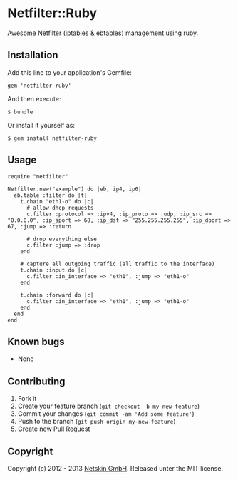 # Netfilter::Ruby

Awesome Netfilter (iptables & ebtables) management using ruby.


## Installation

Add this line to your application's Gemfile:

    gem 'netfilter-ruby'

And then execute:

    $ bundle

Or install it yourself as:

    $ gem install netfilter-ruby


## Usage

    require "netfilter"

    Netfilter.new("example") do |eb, ip4, ip6|
      eb.table :filter do |t|
        t.chain "eth1-o" do |c|
          # allow dhcp requests
          c.filter :protocol => :ipv4, :ip_proto => :udp, :ip_src => "0.0.0.0", :ip_sport => 68, :ip_dst => "255.255.255.255", :ip_dport => 67, :jump => :return

          # drop everything else
          c.filter :jump => :drop
        end

        # capture all outgoing traffic (all traffic to the interface)
        t.chain :input do |c|
          c.filter :in_interface => "eth1", :jump => "eth1-o"
        end

        t.chain :forward do |c|
          c.filter :in_interface => "eth1", :jump => "eth1-o"
        end
      end
    end


## Known bugs

* None


## Contributing

1. Fork it
2. Create your feature branch (`git checkout -b my-new-feature`)
3. Commit your changes (`git commit -am 'Add some feature'`)
4. Push to the branch (`git push origin my-new-feature`)
5. Create new Pull Request


## Copyright

Copyright (c) 2012 - 2013 [Netskin GmbH](http://www.netskin.com). Released unter the MIT license.

